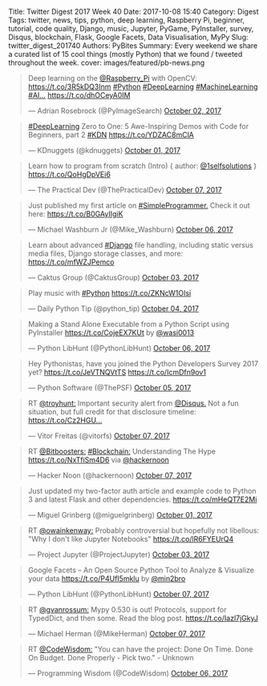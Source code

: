 Title: Twitter Digest 2017 Week 40
Date: 2017-10-08 15:40
Category: Digest
Tags: twitter, news, tips, python, deep learning, Raspberry Pi, beginner, tutorial, code quality, Django, music, Jupyter, PyGame, PyInstaller, survey, Disqus, blockchain, Flask, Google Facets, Data Visualisation, MyPy
Slug: twitter_digest_201740
Authors: PyBites
Summary: Every weekend we share a curated list of 15 cool things (mostly Python) that we found / tweeted throughout the week.
cover: images/featured/pb-news.png

<blockquote class="twitter-tweet"><p>Deep learning on the <a href="https://twitter.com/@Raspberry_Pi" target="_blank">@Raspberry_Pi</a> with OpenCV: <a href="https://t.co/3R5kDQ3Inm" title="https://t.co/3R5kDQ3Inm" target="_blank">https://t.co/3R5kDQ3Inm</a> <a href="https://twitter.com/search/#Python" target="_blank">#Python</a> <a href="https://twitter.com/search/#DeepLearning" target="_blank">#DeepLearning</a> <a href="https://twitter.com/search/#MachineLearning" target="_blank">#MachineLearning</a> <a href="https://twitter.com/search/#AI…" target="_blank">#AI…</a> <a href="https://t.co/dhOCeyA0IM" title="https://t.co/dhOCeyA0IM" target="_blank">https://t.co/dhOCeyA0IM</a></p>— Adrian Rosebrock (@PyImageSearch) <a href="https://twitter.com/PyImageSearch/status/914853760886853633" data-datetime="2017-10-02T14:05:08+00:00">October 02, 2017</a></blockquote>

<blockquote class="twitter-tweet"><p><a href="https://twitter.com/search/#DeepLearning" target="_blank">#DeepLearning</a> Zero to One: 5 Awe-Inspiring Demos with Code for Beginners, part 2 <a href="https://twitter.com/search/#KDN" target="_blank">#KDN</a> <a href="https://t.co/YDZAC8mClA" title="https://t.co/YDZAC8mClA" target="_blank">https://t.co/YDZAC8mClA</a></p>— KDnuggets (@kdnuggets) <a href="https://twitter.com/kdnuggets/status/914520378340446208" data-datetime="2017-10-01T16:00:23+00:00">October 01, 2017</a></blockquote>

<blockquote class="twitter-tweet"><p>Learn how to program from scratch (Intro) { author: <a href="https://twitter.com/@1selfsolutions" target="_blank">@1selfsolutions</a> } <a href="https://t.co/QoHgDpVEi6" title="https://t.co/QoHgDpVEi6" target="_blank">https://t.co/QoHgDpVEi6</a></p>— The Practical Dev (@ThePracticalDev) <a href="https://twitter.com/ThePracticalDev/status/916740662485274625" data-datetime="2017-10-07T19:03:00+00:00">October 07, 2017</a></blockquote>

<blockquote class="twitter-tweet"><p>Just published my first article on <a href="https://twitter.com/search/#SimpleProgrammer." target="_blank">#SimpleProgrammer.</a> Check it out here: <a href="https://t.co/B0GAyIIgiK" title="https://t.co/B0GAyIIgiK" target="_blank">https://t.co/B0GAyIIgiK</a></p>— Michael Washburn Jr (@Mike_Washburn) <a href="https://twitter.com/Mike_Washburn/status/916359156495503360" data-datetime="2017-10-06T17:47:02+00:00">October 06, 2017</a></blockquote>

<blockquote class="twitter-tweet"><p>Learn about advanced <a href="https://twitter.com/search/#Django" target="_blank">#Django</a> file handling, including static versus media files, Django storage classes, and more: <a href="https://t.co/mfWZJPemco" title="https://t.co/mfWZJPemco" target="_blank">https://t.co/mfWZJPemco</a></p>— Caktus Group (@CaktusGroup) <a href="https://twitter.com/CaktusGroup/status/915193745708060674" data-datetime="2017-10-03T12:36:07+00:00">October 03, 2017</a></blockquote>

<blockquote class="twitter-tweet"><p>Play music with <a href="https://twitter.com/search/#Python" target="_blank">#Python</a> <a href="https://t.co/ZKNcW1OIsi" title="https://t.co/ZKNcW1OIsi" target="_blank">https://t.co/ZKNcW1OIsi</a></p>— Daily Python Tip (@python_tip) <a href="https://twitter.com/python_tip/status/915497274352046080" data-datetime="2017-10-04T08:42:13+00:00">October 04, 2017</a></blockquote>

<blockquote class="twitter-tweet"><p>Making a Stand Alone Executable from a Python Script using PyInstaller <a href="https://t.co/CojeEX7KUt" title="https://t.co/CojeEX7KUt" target="_blank">https://t.co/CojeEX7KUt</a> by <a href="https://twitter.com/@wasi0013" target="_blank">@wasi0013</a></p>— Python LibHunt (@PythonLibHunt) <a href="https://twitter.com/PythonLibHunt/status/916364269037301760" data-datetime="2017-10-06T18:07:21+00:00">October 06, 2017</a></blockquote>

<blockquote class="twitter-tweet"><p>Hey Pythonistas, have you joined the Python Developers Survey 2017 yet? <a href="https://t.co/JeVTNQVtTS" title="https://t.co/JeVTNQVtTS" target="_blank">https://t.co/JeVTNQVtTS</a> <a href="https://t.co/IcmDfn9ov1" title="https://t.co/IcmDfn9ov1" target="_blank">https://t.co/IcmDfn9ov1</a></p>— Python Software (@ThePSF) <a href="https://twitter.com/ThePSF/status/916015147595980800" data-datetime="2017-10-05T19:00:04+00:00">October 05, 2017</a></blockquote>

<blockquote class="twitter-tweet"><p>RT <a href="https://twitter.com/@troyhunt:" target="_blank">@troyhunt:</a> Important security alert from <a href="https://twitter.com/@Disqus." target="_blank">@Disqus.</a> Not a fun situation, but full credit for that disclosure timeline: <a href="https://t.co/Cz2HGU…" title="https://t.co/Cz2HGU…" target="_blank">https://t.co/Cz2HGU…</a></p>— Vitor Freitas (@vitorfs) <a href="https://twitter.com/vitorfs/status/916565748679610368" data-datetime="2017-10-07T07:27:58+00:00">October 07, 2017</a></blockquote>

<blockquote class="twitter-tweet"><p>RT <a href="https://twitter.com/@Bitboosters:" target="_blank">@Bitboosters:</a> <a href="https://twitter.com/search/#Blockchain:" target="_blank">#Blockchain:</a> Understanding The Hype <a href="https://t.co/NxTfiSm4D6" title="https://t.co/NxTfiSm4D6" target="_blank">https://t.co/NxTfiSm4D6</a> via <a href="https://twitter.com/@hackernoon" target="_blank">@hackernoon</a></p>— Hacker Noon (@hackernoon) <a href="https://twitter.com/hackernoon/status/916766598190440448" data-datetime="2017-10-07T20:46:04+00:00">October 07, 2017</a></blockquote>

<blockquote class="twitter-tweet"><p>Just updated my two-factor auth article and example code to Python 3 and latest Flask and other dependencies. <a href="https://t.co/mHeQT7E2Mi" title="https://t.co/mHeQT7E2Mi" target="_blank">https://t.co/mHeQT7E2Mi</a></p>— Miguel Grinberg (@miguelgrinberg) <a href="https://twitter.com/miguelgrinberg/status/914548367157424133" data-datetime="2017-10-01T17:51:36+00:00">October 01, 2017</a></blockquote>

<blockquote class="twitter-tweet"><p>RT <a href="https://twitter.com/@owainkenway:" target="_blank">@owainkenway:</a> Probably controversial but hopefully not libellous: "Why I don't like Jupyter Notebooks" <a href="https://t.co/lR6FYEUrQ4" title="https://t.co/lR6FYEUrQ4" target="_blank">https://t.co/lR6FYEUrQ4</a></p>— Project Jupyter (@ProjectJupyter) <a href="https://twitter.com/ProjectJupyter/status/915254069123473408" data-datetime="2017-10-03T16:35:49+00:00">October 03, 2017</a></blockquote>

<blockquote class="twitter-tweet"><p>Google Facets – An Open Source Python Tool to Analyze &amp; Visualize your data <a href="https://t.co/P4UfI5mklu" title="https://t.co/P4UfI5mklu" target="_blank">https://t.co/P4UfI5mklu</a> by <a href="https://twitter.com/@min2bro" target="_blank">@min2bro</a></p>— Python LibHunt (@PythonLibHunt) <a href="https://twitter.com/PythonLibHunt/status/916756828893061120" data-datetime="2017-10-07T20:07:15+00:00">October 07, 2017</a></blockquote>

<blockquote class="twitter-tweet"><p>RT <a href="https://twitter.com/@gvanrossum:" target="_blank">@gvanrossum:</a> Mypy 0.530 is out! Protocols, support for TypedDict, and then some. Read the blog post. <a href="https://t.co/Iazl7jGkyJ" title="https://t.co/Iazl7jGkyJ" target="_blank">https://t.co/Iazl7jGkyJ</a></p>— Michael Herman (@MikeHerman) <a href="https://twitter.com/MikeHerman/status/916665223972392963" data-datetime="2017-10-07T14:03:14+00:00">October 07, 2017</a></blockquote>

<blockquote class="twitter-tweet"><p>RT <a href="https://twitter.com/@CodeWisdom:" target="_blank">@CodeWisdom:</a> "You can have the project: Done On Time. Done On Budget. Done Properly - Pick two." - Unknown</p>— Programming Wisdom (@CodeWisdom) <a href="https://twitter.com/CodeWisdom/status/916393419525599232" data-datetime="2017-10-06T20:03:11+00:00">October 06, 2017</a></blockquote>